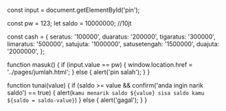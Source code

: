 const input = document.getElementById('pin');

const pw = 123;
let saldo = 10000000; //10jt

const cash = {
  seratus: '100000',
  duaratus: '200000',
  tigaratus: '300000',
  limaratus: '500000',
  satujuta: '1000000',
  satusetengah: '1500000',
  duajuta: '2000000',
};

function masuk() {
  if (input.value == pw) {
    window.location.href = '../pages/jumlah.html';
  } else {
    alert('pin salah');
  }
}

function tunai(value) {
  if (saldo >= value && confirm('anda ingin narik saldo') == true) {
   alert(`kamu menarik saldo ${value} sisa saldo kamu ${saldo = saldo-value}`)
  } else {
    alert('gagal');
  }
}
